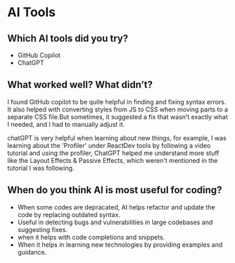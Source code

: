 # AI Tools

## Which AI tools did you try?
- GitHub Copilot
- ChatGPT

## What worked well? What didn’t?
I found GitHub copilot to be quite helpful in finding and fixing syntax errors. It also helped with converting styles from JS to CSS when moving parts to a separate CSS file.But sometimes, it suggested a fix that wasn’t exactly what I needed, and I had to manually adjust it.

chatGPT is very helpful when learning about new things, for example, I was learning about the 'Profiler' under ReactDev tools by following a video tutorial and using the profiler, ChatGPT helped me understand more stuff like the Layout Effects & Passive Effects, which weren't mentioned in the tutorial I was following.

## When do you think AI is most useful for coding?
- When some codes are depracated, AI helps refactor and update the code by replacing outdated syntax.
- Useful in detecting bugs and vulnerabilities in large codebases and suggesting fixes.
- when it helps with code completions and snippets.
- When it helps in learning new technologies by providing examples and guidance.
